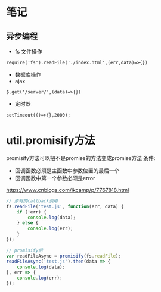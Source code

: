 # 笔记
## 异步编程
* fs 文件操作
```
require('fs').readFile('./index.html',(err,data)=>{})
```
* 数据库操作
* ajax
```
$.get('/server/',(data)=>{})
```
* 定时器
```
setTimeout(()=>{},2000);
```
# util.promisify方法
promisify方法可以把不是promise的方法变成promise方法
条件:
- 回调函数必须是主函数中参数位置的最后一个
- 回调函数中第一个参数必须是error

https://www.cnblogs.com/ikcamp/p/7767818.html

```javascript
// 原有的callback调用
fs.readFile('test.js', function(err, data) {
    if (!err) {
        console.log(data);
    } else {
        console.log(err);
    }
});

// promisify后
var readFileAsync = promisify(fs.readFile);
readFileAsync('test.js').then(data => {
    console.log(data);
}, err => {
    console.log(err);
});
```